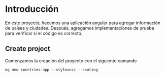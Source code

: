 # Introducción

En este proyecto, hacemos una aplicación angular para agregar información de países y ciudades. Después, agregamos implementaciones de prueba para verificar si el código es correcto.

## Create project

Comenzamos la creación del proyecto con el siguiente comando
```
ng new countries-app --style=css --routing
```
